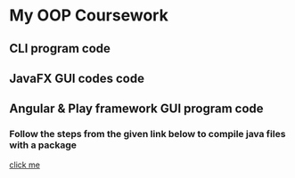# My OOP Coursework 
## CLI program code
## JavaFX GUI codes code
## Angular & Play framework GUI program code

### Follow the steps from the given link below to compile java files with a package

[click me](https://www.tutorialspoint.com/How-to-run-Java-package-program)
